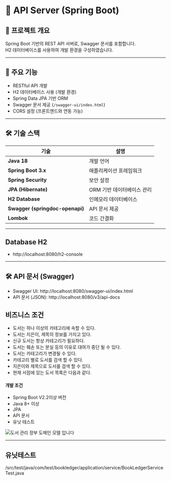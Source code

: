 # 📌 API Server (Spring Boot)

## 🔹 프로젝트 개요
Spring Boot 기반의 REST API 서버로, Swagger 문서를 포함합니다.  
H2 데이터베이스를 사용하여 개발 환경을 구성하였습니다.

---

## 🚀 주요 기능
- RESTful API 개발
- H2 데이터베이스 사용 (개발 환경)
- Spring Data JPA 기반 ORM
- Swagger 문서 제공 (`/swagger-ui/index.html`)
- CORS 설정 (프론트엔드와 연동 가능)

---

## 🛠 기술 스택
| 기술                              | 설명 |
|---------------------------------|----------------|
| **Java 18**                     | 개발 언어 |
| **Spring Boot 3.x**             | 애플리케이션 프레임워크 |
| **Spring Security**             |  보안 설정 |
| **JPA (Hibernate)**             | ORM 기반 데이터베이스 관리 |
| **H2 Database**                 | 인메모리 데이터베이스 |
| **Swagger (springdoc-openapi)** | API 문서 제공 |
| **Lombok**                      | 코드 간결화 |


---

## Database H2
- http://localhost:8080/h2-console

---
## 🛠 API 문서 (Swagger)
- Swagger UI: http://localhost:8080/swagger-ui/index.html
- API 문서 (JSON): http://localhost:8080/v3/api-docs




## 비즈니스 조건

- 도서는 하나 이상의 카테고리에 속할 수 있다.
- 도서는 지은이, 제목의 정보를 가지고 있다.
- 신규 도서는 항상 카테고리가 필요하다.
- 도서는 훼손 또는 분실 등의 이유로 대여가 중단 될 수 있다.
- 도서는 카테고리가 변경될 수 있다.
- 카테고리 별로 도서를 검색 할 수 있다.
- 지은이와 제목으로 도서를 검색 할 수 있다.
- 현재 서점에 있는 도서 목록은 다음과 같다.

#### 개발 조건

- Spring Boot V2.2이상 버전
- Java 8+ 이상
- JPA
- API 문서
- 유닛 테스트

![도서 관리 장부 도메인 모델 입니다](https://github.com/user-attachments/assets/c90bfe3c-50ea-4a0e-be3b-02f8fea0ccf3)

---

## 유닛테스트
/src/test/java/com/test/bookledger/application/service/BookLedgerServiceTest.java 
